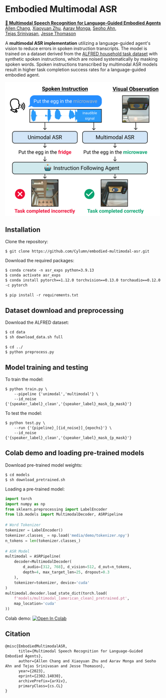 # Embodied Multimodal ASR

**[📄 Multimodal Speech Recognition for Language-Guided Embodied Agents](https://arxiv.org/abs/2302.14030)** \
[Allen Chang](https://www.cylumn.com/), 
[Xiaoyuan Zhu](https://www.linkedin.com/in/xiaoyuan-zhu-38005a224/), 
[Aarav Monga](https://www.linkedin.com/in/aarav-monga-517457246/), 
[Seoho Ahn](https://www.linkedin.com/in/sean-ahn-437423220/), \
[Tejas Srinivasan](https://tejas1995.github.io/), 
[Jesse Thomason](https://jessethomason.com/)

A **multimodal ASR implementation** utilizing a language-guided agent's vision to reduce errors in spoken instruction transcripts. The model is trained on a dataset derived from the [ALFRED household task dataset](https://github.com/askforalfred/alfred) with synthetic spoken instructions, which are noised systematically by masking spoken words. Spoken instructions transcribed by multimodal ASR models result in higher task completion success rates for a language-guided embodied agent.

<img src="media/embodied_multimodal_asr.png" alt="Embodied Multimodal ASR" style="max-width: 500px;">

## Installation
Clone the repository:
```
$ git clone https://github.com/Cylumn/embodied-multimodal-asr.git
```
Download the required packages:
```
$ conda create -n asr_exps python=3.9.13
$ conda activate asr_exps
$ conda install pytorch==1.12.0 torchvision==0.13.0 torchaudio==0.12.0 -c pytorch

$ pip install -r requirements.txt
```

## Dataset download and preprocessing
Download the ALFRED dataset:
```
$ cd data
$ sh download_data.sh full

$ cd ../
$ python preprocess.py 
```

## Model training and testing
To train the model:
```
$ python train.py \
    --pipeline {'unimodal','multimodal'} \
    --id_noise {'{speaker_label}_clean','{speaker_label}_mask_{p_mask}'}
```
To test the model:
```
$ python test.py \
    --run {'{pipeline}_[{id_noise}]_{epochs}'} \
    --id_noise {'{speaker_label}_clean','{speaker_label}_mask_{p_mask}'}
```

## Colab demo and loading pre-trained models
Download pre-trained model weights:
```
$ cd models
$ sh download_pretrained.sh
```
Loading a pre-trained model:
```python
import torch
import numpy as np
from sklearn.preprocessing import LabelEncoder
from lib.models import MultimodalDecoder, ASRPipeline

# Word Tokenizer
tokenizer = LabelEncoder()
tokenizer.classes_ = np.load('media/demo/tokenizer.npy')
n_tokens = len(tokenizer.classes_)

# ASR Model
multimodal = ASRPipeline(
    decoder=MultimodalDecoder(
        d_audio=[312, 768], d_vision=512, d_out=n_tokens, 
        depth=4, max_target_len=25, dropout=0.3
    ),
    tokenizer=tokenizer, device='cuda'
)
multimodal.decoder.load_state_dict(torch.load(
    f'models/multimodal_[american_clean]_pretrained.pt',
    map_location='cuda'
))
```
Colab demo: [![Open In Colab](https://colab.research.google.com/assets/colab-badge.svg)](https://colab.research.google.com/github/Cylumn/embodied-multimodal-asr/blob/main/demo.ipynb)

## Citation
```
@misc{EmbodiedMultimodalASR,
      title={Multimodal Speech Recognition for Language-Guided Embodied Agents}, 
      author={Allen Chang and Xiaoyuan Zhu and Aarav Monga and Seoho Ahn and Tejas Srinivasan and Jesse Thomason},
      year={2023},
      eprint={2302.14030},
      archivePrefix={arXiv},
      primaryClass={cs.CL}
}
```